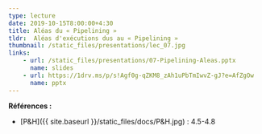 ```yaml
---
type: lecture
date: 2019-10-15T8:00:00+4:30
title: Aléas du « Pipelining »
tldr:  Aléas d'exécutions dus au « Pipelining »
thumbnail: /static_files/presentations/lec_07.jpg
links:
    - url: /static_files/presentations/07-Pipelining-Aleas.pptx
      name: slides
    - url: https://1drv.ms/p/s!Agf0g-qZKM8_zAh1uPbTmIwvZ-gJ?e=AfZgOw
      name: pptx
---
```

**Références :**
- [P&H]({{ site.baseurl }}/static_files/docs/P&H.jpg) : 4.5-4.8
